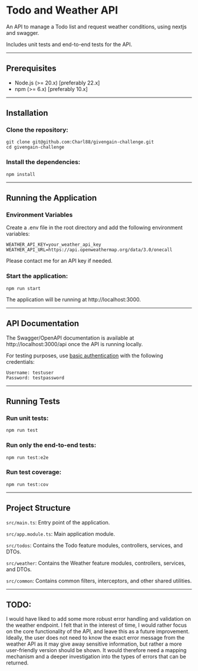 # Todo and Weather API

An API to manage a Todo list and request weather conditions, using nextjs and swagger. 

Includes unit tests and end-to-end
tests for the API.

---

## Prerequisites

- Node.js (>= 20.x) [preferably 22.x]
- npm (>= 6.x) [preferably 10.x]

---

## Installation

### Clone the repository:

```
git clone git@github.com:Charl88/givengain-challenge.git
cd givengain-challenge
```

### Install the dependencies:

```
npm install
```   

---

## Running the Application

### Environment Variables

Create a .env file in the root directory and add the following environment variables:

```plaintext
WEATHER_API_KEY=your_weather_api_key
WEATHER_API_URL=https://api.openweathermap.org/data/3.0/onecall
```

Please contact me for an API key if needed.

### Start the application:

```
npm run start
```

The application will be running at http://localhost:3000.

---

## API Documentation
The Swagger/OpenAPI documentation is available at http://localhost:3000/api once the API is running locally. 

For testing purposes, use [basic authentication](https://en.wikipedia.org/wiki/Basic_access_authentication) with the following credentials:

```plaintext
Username: testuser
Password: testpassword
```

---

## Running Tests

### Run unit tests:

```
npm run test
```

### Run only the end-to-end tests:

```
npm run test:e2e
```

### Run test coverage:

```
npm run test:cov
```

---

## Project Structure
`src/main.ts`: Entry point of the application.

`src/app.module.ts`: Main application module.

`src/todos`: Contains the Todo feature modules, controllers, services, and DTOs.

`src/weather`: Contains the Weather feature modules, controllers, services, and DTOs.

`src/common`: Contains common filters, interceptors, and other shared utilities.

---

## TODO:
I would have liked to add some more robust error handling and validation on the weather endpoint. I felt that in
the interest of time, I would rather focus on the core functionality of the API, and leave this as a future improvement.
Ideally, the user does not need to know the exact error message from the weather API as it may give away sensitive information, but rather a more user-friendly version should be shown.
It would therefore need a mapping mechanism and a deeper investigation into the types of errors that can be returned.